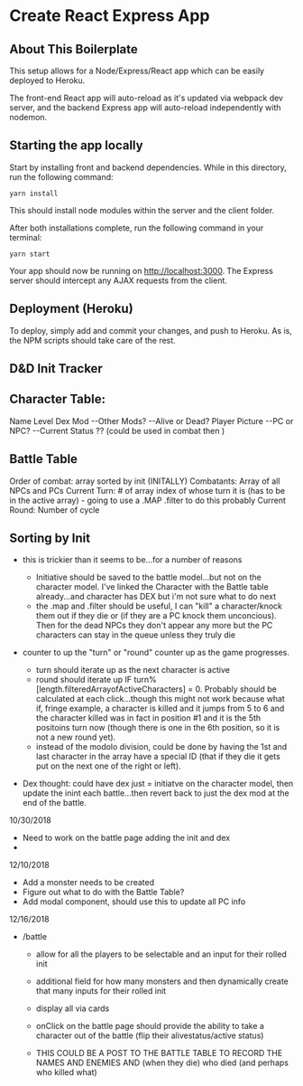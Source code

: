 # Create React Express App

## About This Boilerplate

This setup allows for a Node/Express/React app which can be easily deployed to Heroku.

The front-end React app will auto-reload as it's updated via webpack dev server, and the backend Express app will auto-reload independently with nodemon.

## Starting the app locally

Start by installing front and backend dependencies. While in this directory, run the following command:

```
yarn install
```

This should install node modules within the server and the client folder.

After both installations complete, run the following command in your terminal:

```
yarn start
```

Your app should now be running on <http://localhost:3000>. The Express server should intercept any AJAX requests from the client.

## Deployment (Heroku)

To deploy, simply add and commit your changes, and push to Heroku. As is, the NPM scripts should take care of the rest.


## D&D Init Tracker

## Character Table:

Name
Level 
Dex Mod
--Other Mods?
--Alive or Dead?
Player Picture 
--PC or NPC? 
--Current Status ?? (could be used in combat then )


## Battle Table
Order of combat: array sorted by init (INITALLY) 
Combatants: Array of all NPCs and PCs 
Current Turn: # of array index of whose turn it is (has to be in the active array) 
    - going to use a .MAP .filter to do this probably
Current Round: Number of cycle 


## Sorting by Init

* this is trickier than it seems to be...for a number of reasons
    * Initiative should be saved to the battle model...but not on the character model. I've linked the Character with the Battle table already...and character has DEX but i'm not sure what to do next
    * the .map and .filter should be useful, I can "kill" a character/knock them out if they die or (if they are a PC knock them unconcious). Then for the dead NPCs they don't appear any more but the PC characters can stay in the queue unless they truly die
    
* counter to up the "turn" or "round" counter up as the game progresses. 
    * turn should iterate up as the next character is active
    * round should iterate up IF turn%[length.filteredArrayofActiveCharacters] = 0. Probably should be calculated at each click...though this might not work
    because what if, fringe example, a character is killed and it jumps from 5 to 6 and the character killed was in fact in position #1 and it is the 5th positoins turn now (though there is one in the 6th position, so it is not a new round yet). 
    * instead of the modolo division, could be done by having the 1st and last character in the array have a special ID (that if they die it gets put on the next one of the right or left). 

* Dex thought: could have dex just = initiatve on the character model, then update the inint each battle...then revert back to just the dex mod at the end of the battle. 

10/30/2018

* Need to work on the battle page adding the init and dex
* 

12/10/2018

* Add a monster needs to be created
* Figure out what to do with the Battle Table? 
* Add modal component, should use this to update all PC info

12/16/2018 
* /battle
    * allow for all the players to be selectable and an input for their rolled init
    * additional field for how many monsters and then dynamically create that many inputs for their rolled init
    * display all via cards

    * onClick on the battle page should provide the ability to take a character out of the battle (flip their alivestatus/active status)
    * THIS COULD BE A POST TO THE BATTLE TABLE TO RECORD THE NAMES AND ENEMIES AND (when they die) who died (and perhaps who killed what)